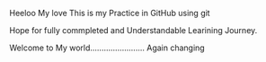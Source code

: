 Heeloo My love
This is my Practice in GitHub using git

Hope for fully commpleted and Understandable Learining Journey.


Welcome to My world........................
Again changing
